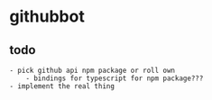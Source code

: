 # githubbot

## todo
    - pick github api npm package or roll own
        - bindings for typescript for npm package???
    - implement the real thing